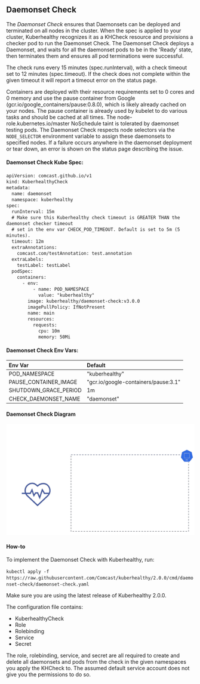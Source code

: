 ## Daemonset Check

The *Daemonset Check* ensures that Daemonsets can be deployed and terminated on all nodes in the cluster. When the spec
is applied to your cluster, Kuberhealthy recognizes it as a KHCheck resource and provisions a checker pod to run the
Daemonset Check. The Daemonset Check deploys a Daemonset, and waits for all the daemonset pods to be in the 'Ready'
state, then terminates them and ensures all pod terminations were successful.

The check runs every 15 minutes (spec.runInterval), with a check timeout set to 12 minutes (spec.timeout). If the check
does not complete within the given timeout it will report a timeout error on the status page.

Containers are deployed with their resource requirements set to 0 cores and 0 memory and use the pause container from
Google (gcr.io/google_containers/pause:0.8.0), which is likely already cached on your nodes. The pause container is already used by kubelet to do various tasks and should be cached at all times. The node-role.kubernetes.io/master 
NoSchedule taint is tolerated by daemonset testing pods. The Daemonset Check respects node selectors via the 
`NODE_SELECTOR` environment variable to assign these daemonsets to specified nodes. If a failure occurs anywhere in
the daemonset deployment or tear down, an error is shown on the status page describing the issue.

#### Daemonset Check Kube Spec:

```$xslt
apiVersion: comcast.github.io/v1
kind: KuberhealthyCheck
metadata:
  name: daemonset
  namespace: kuberhealthy
spec:
  runInterval: 15m
  # Make sure this Kuberhealthy check timeout is GREATER THAN the daemonset checker timeout
  # set in the env var CHECK_POD_TIMEOUT. Default is set to 5m (5 minutes).
  timeout: 12m
  extraAnnotations:
    comcast.com/testAnnotation: test.annotation
  extraLabels:
    testLabel: testLabel
  podSpec:
    containers:
      - env:
          - name: POD_NAMESPACE
            value: "kuberhealthy"
        image: kuberhealthy/daemonset-check:v3.0.0
        imagePullPolicy: IfNotPresent
        name: main
        resources:
          requests:
            cpu: 10m
            memory: 50Mi
```

#### Daemonset Check Env Vars:

| Env Var | Default |
| :--- | :--- |
|POD_NAMESPACE|"kuberhealthy"|
|PAUSE_CONTAINER_IMAGE|"gcr.io/google-containers/pause:3.1"|
|SHUTDOWN_GRACE_PERIOD|1m|
|CHECK_DAEMONSET_NAME|"daemonset"|

#### Daemonset Check Diagram

![](../../images/kh-ds-check.gif)


#### How-to

To implement the Daemonset Check with Kuberhealthy, run:

`kubectl apply -f https://raw.githubusercontent.com/Comcast/kuberhealthy/2.0.0/cmd/daemonset-check/daemonset-check.yaml`

Make sure you are using the latest release of Kuberhealthy 2.0.0.

The configuration file contains:
- KuberhealthyCheck
- Role
- Rolebinding
- Service
- Secret

The role, rolebinding, service, and secret are all required to create and delete all daemonsets and pods from the check
in the given namespaces you apply the KHCheck to. The assumed default service account does not give you the permissions
to do so.

